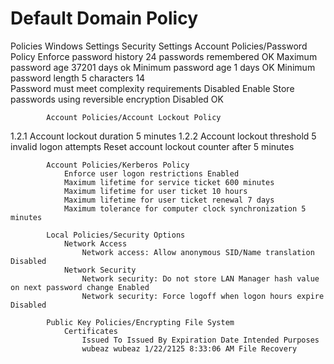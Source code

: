 # Default Domain Policy

Policies
    Windows Settings
        Security Settings
            Account Policies/Password Policy
                Enforce password history 24 passwords remembered        OK
                Maximum password age 37201 days                         ok
                Minimum password age 1 days                             OK
                Minimum password length 5 characters                    14                                
                Password must meet complexity requirements Disabled     Enable
                Store passwords using reversible encryption Disabled    OK

            Account Policies/Account Lockout Policy
1.2.1                Account lockout duration 5 minutes 
1.2.2                Account lockout threshold 5 invalid logon attempts 
                Reset account lockout counter after 5 minutes 

            Account Policies/Kerberos Policy
                Enforce user logon restrictions Enabled 
                Maximum lifetime for service ticket 600 minutes 
                Maximum lifetime for user ticket 10 hours 
                Maximum lifetime for user ticket renewal 7 days 
                Maximum tolerance for computer clock synchronization 5 minutes 

            Local Policies/Security Options
                Network Access
                    Network access: Allow anonymous SID/Name translation Disabled 
                Network Security
                    Network security: Do not store LAN Manager hash value on next password change Enabled 
                    Network security: Force logoff when logon hours expire Disabled 

            Public Key Policies/Encrypting File System
                Certificates
                    Issued To Issued By Expiration Date Intended Purposes 
                    wubeaz wubeaz 1/22/2125 8:33:06 AM File Recovery 

